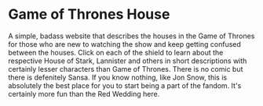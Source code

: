 # Game of Thrones House

A simple, badass website that describes the houses in the Game of Thrones for those who are new to watching the show and keep getting confused between the houses. Click on each of the shield to learn about the respective House of Stark, Lannister and others in short descriptions with certainly lesser characters than Game of Thrones. There is no comic but there is defenitely Sansa. If you know nothing, like Jon Snow, this is absolutely the best place for you to start being a part of the fandom. It's certainly more fun than the Red Wedding here.
